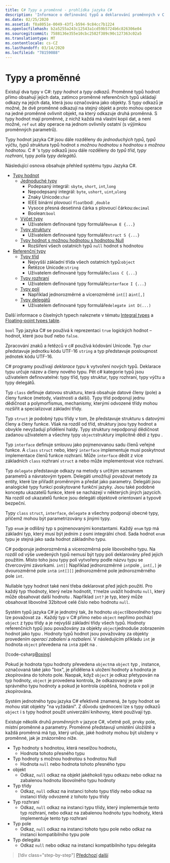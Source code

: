 ```yaml
---
title: C# Typy a proměnné - prohlídka jazyka C#
description: 'Informace o definování typů a deklarování proměnných v C #'
ms.date: 02/25/2020
ms.assetid: f8a8051e-0049-43f1-b594-9c84cc7b1224
ms.openlocfilehash: b2a5255a243c12543a1cd59b5724b6c826306e04
ms.sourcegitcommit: 7588136e355e10cbc2582f389c90c127363c02a5
ms.translationtype: MT
ms.contentlocale: cs-CZ
ms.lasthandoff: 03/14/2020
ms.locfileid: "78159088"
---
```

# <a name="types-and-variables"></a>Typy a proměnné

Existují dva typy v C#: *typy hodnot* a *typy odkazů*. Proměnné typů hodnot přímo obsahují jejich data, zatímco proměnné referenčních typů ukládají odkazy na jejich data, která jsou označována jako objekty. S typy odkazů je možné, že dvě proměnné odkazují na stejný objekt a proto mohou operace na jedné proměnné ovlivnit objekt, na který odkazuje druhá proměnná. S typy hodnot mají proměnné, z nichž každá má vlastní kopii dat, a není možné, `ref` `out` aby operace na jednom ovlivnily ostatní (s výjimkou proměnných parametrů).

Typy hodnot jazyka C# jsou dále rozděleny do *jednoduchých typů*, *typů výčtu*, *typů struktur*a typů hodnot *s možnou hodnotou s hodnotou s možnou hodnotou.* C # 's typy odkazů jsou dále rozděleny do *typů tříd*, *typy rozhraní*, typy *polí*a *typy delegátů*.

Následující osnova obsahuje přehled systému typu Jazyka C#.

- [Typy hodnot][ValueTypes]
  - [Jednoduché typy][SimpleTypes]
    - Podepsaný integrál: `sbyte`, `short`, `int`,`long`
    - Nepodepsaný integrál: `byte`, `ushort`, `uint`,`ulong`
    - Znaky Unicode:`char`
    - IEEE binární plovoucí `float`bod: ,`double`
    - Vysoce přesná desetinná čárka s plovoucí čárkou:`decimal`
    - Boolean:`bool`
  - [Výčet typy][EnumTypes]
    - Uživatelem definované typy formuláře`enum E {...}`
  - [Typy struktury][StructTypes]
    - Uživatelem definované typy formuláře`struct S {...}`
  - [Typy hodnot s možnou hodnotou s hodnotou Null][NullableTypes]
    - Rozšíření všech ostatních typů `null` hodnot s hodnotou
- [Referenční typy][ReferenceTypes]
  - [Typy tříd][ClassTypes]
    - Nejvyšší základní třída všech ostatních typů:`object`
    - Řetězce Unicode:`string`
    - Uživatelem definované typy formuláře`class C {...}`
  - [Typy rozhraní][InterfaceTypes]
    - Uživatelem definované typy formuláře`interface I {...}`
  - [Typy polí][ArrayTypes]
    - Například jednorozměrné a vícerozměrné `int[]` a`int[,]`
  - [Typy delegátů][DelegateTypes]
    - Uživatelem definované typy formuláře`delegate int D(...)`

[ValueTypes]: ../language-reference/builtin-types/value-types.md
[SimpleTypes]: ../language-reference/builtin-types/value-types.md#built-in-value-types
[EnumTypes]: ../language-reference/builtin-types/enum.md
[StructTypes]: ../language-reference/builtin-types/struct.md
[NullableTypes]: ../language-reference/builtin-types/nullable-value-types.md
[ReferenceTypes]: ../language-reference/keywords/reference-types.md
[ClassTypes]: ../language-reference/keywords/class.md
[InterfaceTypes]: ../language-reference/keywords/interface.md
[DelegateTypes]: ../language-reference/keywords/delegate.md
[ArrayTypes]: ../programming-guide/arrays/index.md

Další informace o číselných typech naleznete v tématu [Integral types](../language-reference/builtin-types/integral-numeric-types.md) a [Floating-point types table](../language-reference/builtin-types/floating-point-numeric-types.md).

`bool` Typ jazyka C# se používá k reprezentaci `true` logických hodnot – hodnot, které jsou buď nebo `false`.

Zpracování znaků a řetězců v c# používá kódování Unicode. Typ `char` představuje jednotku kódu UTF-16 `string` a typ představuje posloupnost jednotek kódu UTF-16.

C# programy používají *deklarace typu* k vytvoření nových typů. Deklarace typu určuje název a členy nového typu. Pět c# kategorie typů jsou uživatelem definovatelné: typy tříd, typy struktur, typy rozhraní, typy výčtu a typy delegátů.

Typ `class` definuje datovou strukturu, která obsahuje datové členy (pole) a členy funkce (metody, vlastnosti a další). Typy tříd podporují jednu dědičnost a polymorfismus, mechanismy, kterými odvozené třídy mohou rozšířit a specializovat základní třídy.

Typ `struct` je podobný typu třídy v tom, že představuje strukturu s datovými členy a členy funkce. Však na rozdíl od tříd, struktury jsou typy hodnot a obvykle nevyžadují přidělení haldy. Typy struktury nepodporují dědičnost zadanou uživatelem a všechny typy `object`struktury implicitně dědí z typu .

Typ `interface` definuje smlouvu jako pojmenovanou sadu členů veřejné funkce. A `class` `struct` nebo, který `interface` implementuje musí poskytnout implementace členů funkce rozhraní. Může `interface` dědit z více základních `class` rozhraní `struct` a nebo může implementovat více rozhraní.

Typ `delegate` představuje odkazy na metody s určitým seznamem parametrů a návratovým typem. Delegáti umožňují považovat metody za entity, které lze přiřadit proměnným a předat jako parametry. Delegáti jsou analogické typy funkcí poskytované funkční jazyky. Jsou také podobné konceptu ukazatelů funkce, které se nacházejí v některých jiných jazycích. Na rozdíl od ukazatelů funkce jsou delegáti objektově orientovaní a typově bezpeční.

Typy `class` `struct`, `interface`, `delegate` a všechny podporují obecné typy, přičemž mohou být parametrizovány s jinými typy.

Typ `enum` je odlišný typ s pojmenovanými konstantami. Každý `enum` typ má základní typ, který musí být jedním z osmi integrální chod. Sada hodnot `enum` typu je stejná jako sada hodnot základního typu.

C# podporuje jednorozměrná a vícerozměrná pole libovolného typu. Na rozdíl od výše uvedených typů nemusí být typy polí deklarovány před jejich použitím. Místo toho jsou typy polí vytvořeny podle názvu typu se čtvercovými závorkami. `int[]` Například jednorozměrné `int`pole , `int[,]` je dvourozměrné pole `int`a `int[][]` jednorozměrné pole jednorozměrného pole `int`.

Nullable typy hodnot také není třeba deklarovat před jejich použití. Pro každý typ `T`hodnoty, který nelze hodnotit, `T?`nelze uvážit hodnotu `null`, který může obsahovat další hodnotu . Například `int?` je typ, který může obsahovat libovolné 32bitové celé číslo nebo hodnotu `null`.

Systém typů jazyka C# je jednotný tak, že hodnotu `object`libovolného typu lze považovat za . Každý typ v C# přímo nebo `object` nepřímo pochází `object` z typu třídy a je nejvyšší základní třídy všech typů. Hodnoty referenčních typů jsou považovány za objekty `object`jednoduše zobrazením hodnot jako typu . Hodnoty typů hodnot jsou považovány za objekty provedením *operací zabalení* a *rozbalení*. V následujícím příkladu `int` je hodnota `object` převedena na `int`a zpět na .

[!code-csharp[Boxing](../../../samples/snippets/csharp/tour/types-and-variables/Program.cs#L1-L10)]

Pokud je hodnota typu hodnoty převedena `object`na `object` typ , instance, označovaná také jako "box", je přidělena k uložení hodnoty a hodnota je zkopírována do tohoto pole. Naopak, když `object` je odkaz přetypován na typ hodnoty, `object` je provedena kontrola, že odkazovaný je pole správného typu hodnoty a pokud je kontrola úspěšná, hodnota v poli je zkopírována.

Systém jednotného typu jazyka C# efektivně znamená, že typy hodnot se mohou stát objekty "na vyžádání". Z důvodu sjednocení lze s typy odkazů `object` i s typy hodnot použít univerzální knihovny, které používají typ.

Existuje několik druhů *proměnných* v jazyce C#, včetně polí, prvky pole, místní proměnné a parametry. Proměnné představují umístění úložiště a každá proměnná má typ, který určuje, jaké hodnoty mohou být uloženy v proměnné, jak je znázorněno níže.

- Typ hodnoty s hodnotou, která neselžou hodnotu,
  - Hodnota tohoto přesného typu
- Typ hodnoty s možnou hodnotou s hodnotou Null
  - Hodnota `null` nebo hodnota tohoto přesného typu
- objekt
  - Odkaz, `null` odkaz na objekt jakéhokoli typu odkazu nebo odkaz na zabalenou hodnotu libovolného typu hodnoty
- Typ třídy
  - Odkaz, `null` odkaz na instanci tohoto typu třídy nebo odkaz na instanci třídy odvozené z tohoto typu třídy
- Typ rozhraní
  - Odkaz, `null` odkaz na instanci typu třídy, který implementuje tento typ rozhraní, nebo odkaz na zabalenou hodnotu typu hodnoty, která implementuje tento typ rozhraní
- Typ pole
  - Odkaz, `null` odkaz na instanci tohoto typu pole nebo odkaz na instanci kompatibilního typu pole
- Typ delegáta
  - Odkaz `null` nebo odkaz na instanci kompatibilního typu delegáta

> [!div class="step-by-step"]
> [Předchozí](program-structure.md)
> [další](expressions.md)
